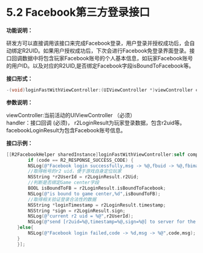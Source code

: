 # 5.2 Facebook第三方登录接口

**功能说明：**

研发方可以直接调用该接口来完成Facebook登录，用户登录并授权成功后，会自动绑定R2UID。如果用户授权成功后，下次会进行Facebook免登录界面登录。接口回调数据中将包含玩家Facebook账号的个人基本信息，如玩家Facebook账号的用户ID。以及对应的R2UID,是否绑定Facebook字段isBoundToFacebook等。

**接口形式：**

```objectivec
-(void)loginFastWithViewController:(UIViewController *)viewController completionHandler:(R2FacebookUIDLoginCompletionHandler)handler;
```

**参数说明：**

viewController:当前活动的UIViewController （必须）  
handler：接口回调 \(必须\)， r2LoginResult为玩家登录数据，包含r2uid等。facebookLoginResult为包含Facebook账号信息。

**接口示例：**

```objectivec
[[R2FacebookHelper sharedInstance]loginFastWithViewController:self completionHandler:^(int code, NSString *msg, R2FacebookLoginResult *facebookLoginResult, R2LoginResponse *r2LoginResult) {
        if (code == R2_RESPONSE_SUCCESS_CODE) {
        NSLog(@"Facebook login successfully,msg -> %@,fbuid -> %@,fbimageURL -> %@,fbname -> %@",msg,facebookLoginResult.fbUserId,facebookLoginResult.fbImageUrl,facebookLoginResult.fbUsername);
        //取得帐号的r2 uid，便于游戏自身定位玩家
        NSString *r2UserId = r2LoginResult.r2Uid;
        //判断是否绑定Game center字段
        BOOL isBoundToFB = r2LoginResult.isBoundToFacebook;
        NSLog(@"is bound to game center,%d",isBoundToFB);
        //取得相关验证登录合法性的数据
        NSString *loginTimestamp = r2LoginResult.timestamp;
        NSString *sign = r2LoginResult.sign;
        NSLog(@"current r2 uid = %@",r2UserId);
        NSLog(@"send [r2uid=%@,timestamp=%@,sign=%@] to server for the verification",r2UserId,loginTimestamp,sign);
    }else{
        NSLog(@"Facebook login failed,code -> %d,msg -> %@",code,msg);
    }
    }];
```

